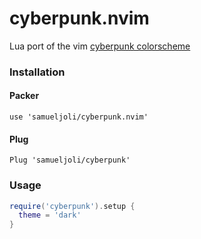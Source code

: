 # cyberpunk.nvim
Lua port of the vim [cyberpunk colorscheme](https://github.com/thedenisnikulin/vim-cyberpunk)

### Installation

#### Packer

```vim
use 'samueljoli/cyberpunk.nvim'
```

#### Plug
```vim
Plug 'samueljoli/cyberpunk'
```

### Usage
```lua
require('cyberpunk').setup {
  theme = 'dark'
}
```
